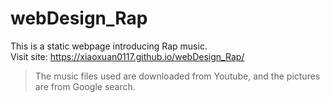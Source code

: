 # webDesign_Rap
This is a static webpage introducing Rap music. \
Visit site: https://xiaoxuan0117.github.io/webDesign_Rap/ 


> The music files used are downloaded from Youtube, and the pictures are from Google search.
